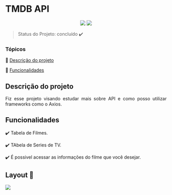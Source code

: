 <h1>TMDB API</h1> 

<p align="center">
  <img src="https://img.shields.io/static/v1?label=react&message=framework&color=blue&style=for-the-badge&logo=REACT"/>
   <img src="http://img.shields.io/static/v1?label=STATUS&message=CONCLUIDO&color=GREEN&style=for-the-badge"/>
</p>

> Status do Projeto: concluído :heavy_check_mark:

### Tópicos 

:small_blue_diamond: [Descrição do projeto](#descrição-do-projeto)

:small_blue_diamond: [Funcionalidades](#funcionalidades)

## Descrição do projeto 

<p align="justify">
  Fiz esse projeto visando estudar mais sobre API e como posso utilizar frameworks como o Axios. 
</p>

## Funcionalidades

:heavy_check_mark: Tabela de Filmes.

:heavy_check_mark: TAbela de Series de TV.

:heavy_check_mark: É possivel acessar as informações do filme que você desejar.

## Layout :dash:

<img src="https://user-images.githubusercontent.com/102324315/198849835-611a0723-88c2-4d7f-a2b8-1da33a5f525c.svg" />
